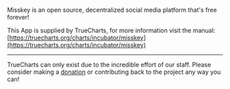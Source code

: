 Misskey is an open source, decentralized social media platform that's free forever!

This App is supplied by TrueCharts, for more information visit the manual: [https://truecharts.org/charts/incubator/misskey](https://truecharts.org/charts/incubator/misskey)

---

TrueCharts can only exist due to the incredible effort of our staff.
Please consider making a [donation](https://truecharts.org/about/sponsor) or contributing back to the project any way you can!
